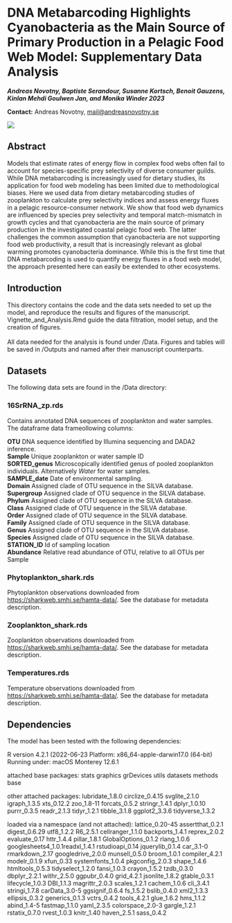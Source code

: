 # DNA Metabarcoding Highlights Cyanobacteria as the Main Source of Primary Production in a Pelagic Food Web Model: Supplementary Data Analysis

***Andreas Novotny, Baptiste Serandour, Susanne Kortsch, Benoit Gauzens, Kinlan Mehdi Goulwen Jan, and Monika Winder 2023***

**Contact:** Andreas Novotny, [mail\@andreasnovotny.se](mailto:mail@andreasnovotny.se)

[![](https://zenodo.org/badge/DOI/10.5281/zenodo.7545864.svg)](https://doi.org/10.5281/zenodo.7545864)

## Abstract

Models that estimate rates of energy flow in complex food webs often fail to account for species-specific prey selectivity of diverse consumer guilds. While DNA metabarcoding is increasingly used for dietary studies, its application for food web modeling has been limited due to methodological biases. Here we used data from dietary metabarcoding studies of zooplankton to calculate prey selectivity indices and assess energy fluxes in a pelagic resource-consumer network. We show that food web dynamics are influenced by species prey selectivity and temporal match-mismatch in growth cycles and that cyanobacteria are the main source of primary production in the investigated coastal pelagic food web. The latter challenges the common assumption that cyanobacteria are not supporting food web productivity, a result that is increasingly relevant as global warming promotes cyanobacteria dominance. While this is the first time that DNA metabarcoding is used to quantify energy fluxes in a food web model, the approach presented here can easily be extended to other ecosystems.

## Introduction

This directory contains the code and the data sets needed to set up the model, and reproduce the results and figures of the manuscript. Vignette_and_Analysis.Rmd guide the data filtration, model setup, and the creation of figures.\
\
All data needed for the analysis is found under /Data. Figures and tables will be saved in /Outputs and named after their manuscript counterparts.

## Datasets

The following data sets are found in the /Data directory:

### 16SrRNA_zp.rds

Contains annotated DNA sequences of zooplankton and water samples. The dataframe data frameollowing columns:

**OTU** DNA sequence identified by Illumina sequencing and DADA2 inference.\
**Sample** Unique zooplankton or water sample ID\
**SORTED_genus** Microscopically identified genus of pooled zooplankton individuals. Alternatively *Water* for water samples.\
**SAMPLE_date** Date of environmental sampling.\
**Domain** Assigned clade of OTU sequence in the SILVA database.\
**Supergroup** Assigned clade of OTU sequence in the SILVA database.\
**Phylum** Assigned clade of OTU sequence in the SILVA database.\
**Class** Assigned clade of OTU sequence in the SILVA database.\
**Order** Assigned clade of OTU sequence in the SILVA database.\
**Family** Assigned clade of OTU sequence in the SILVA database.\
**Genus** Assigned clade of OTU sequence in the SILVA database.\
**Species** Assigned clade of OTU sequence in the SILVA database.\
**STATION_ID** Id of sampling location\
**Abundance** Relative read abundance of OTU, relative to all OTUs per Sample

### Phytoplankton_shark.rds

Phytoplankton observations downloaded from <https://sharkweb.smhi.se/hamta-data/>. See the database for metadata description.

### Zooplankton_shark.rds

Zooplankton observations downloaded from <https://sharkweb.smhi.se/hamta-data/>. See the database for metadata description.

### Temperatures.rds

Temperature observations downloaded from <https://sharkweb.smhi.se/hamta-data/>. See the database for metadata description.

## Dependencies

The model has been tested with the following dependencies:

R version 4.2.1 (2022-06-23 Platform: x86_64-apple-darwin17.0 (64-bit) Running under: macOS Monterey 12.6.1

attached base packages: stats graphics grDevices utils datasets methods base

other attached packages: lubridate_1.8.0 circlize_0.4.15 svglite_2.1.0 igraph_1.3.5 xts_0.12.2 zoo_1.8-11 forcats_0.5.2 stringr_1.4.1 dplyr_1.0.10 purrr_0.3.5 readr_2.1.3 tidyr_1.2.1 tibble_3.1.8 ggplot2_3.3.6 tidyverse_1.3.2

loaded via a namespace (and not attached): lattice_0.20-45 assertthat_0.2.1 digest_0.6.29 utf8_1.2.2 R6_2.5.1 cellranger_1.1.0 backports_1.4.1 reprex_2.0.2 evaluate_0.17 httr_1.4.4 pillar_1.8.1 GlobalOptions_0.1.2 rlang_1.0.6 googlesheets4_1.0.1readxl_1.4.1 rstudioapi_0.14 jquerylib_0.1.4 car_3.1-0 rmarkdown_2.17 googledrive_2.0.0 munsell_0.5.0 broom_1.0.1 compiler_4.2.1 modelr_0.1.9 xfun_0.33 systemfonts_1.0.4 pkgconfig_2.0.3 shape_1.4.6 htmltools_0.5.3 tidyselect_1.2.0 fansi_1.0.3 crayon_1.5.2 tzdb_0.3.0 dbplyr_2.2.1 withr_2.5.0 ggpubr_0.4.0 grid_4.2.1 jsonlite_1.8.2 gtable_0.3.1 lifecycle_1.0.3 DBI_1.1.3 magrittr_2.0.3 scales_1.2.1 cachem_1.0.6 cli_3.4.1 stringi_1.7.8 carData_3.0-5 ggsignif_0.6.4 fs_1.5.2 bslib_0.4.0 xml2_1.3.3 ellipsis_0.3.2 generics_0.1.3 vctrs_0.4.2 tools_4.2.1 glue_1.6.2 hms_1.1.2 abind_1.4-5 fastmap_1.1.0 yaml_2.3.5 colorspace_2.0-3 gargle_1.2.1 rstatix_0.7.0 rvest_1.0.3 knitr_1.40 haven_2.5.1 sass_0.4.2
